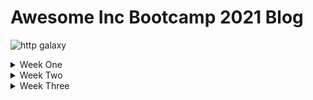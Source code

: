 
# **Awesome Inc Bootcamp 2021 Blog** 


![http galaxy](https://upload.wikimedia.org/wikipedia/commons/9/9e/Milky_Way_Arch.jpg)


<details>
<summary>Week One</summary>
<br>

 ### *Objective*
- Start learning Git 
- Start a Github account
- Start a blog


### *My past 24 hours*
  - I have finished my [First Week](https://lab.github.com/githubtraining/first-week-on-github)
  - I have started on this [Blog](https://github.com/curry-scott/curry-scott.github.io)
           
    
### *Thoughts on Week One*
   Week one has been excitingly tough! The famous motto "Fail ofter, Fail fast and Fail forward" is a guarantee. Although failing happens often, I'm proud to say that I'm learing alot. At the end of the first week, I'm starting to produce my first blog. Over the next 15 weeks I don't know what to expect, but the expectations to learn are high. In the end of this 16 weeks of bootcamp my goal is to be prepared to enter a new career industry as a desired "Web Developer" fully qualified.

  </details>

<details>
 <summary>Week Two</summary>
 <br>

  The second week on this journey has been a little better. I am picking up on how to use a mac and terminal, which has been very helpful. Class wise though, this week has been focused on HTML and CSS. This subject hasn't been easy learning to insert pics and vidoes, then resizing and making the layout flow readable and working correctly. There is so much more than ever imaginable to making a simple website we see every day. 
  
  During week two, I have still failed and failed often, but I also feel as though I am making progress to the final goal of becoming a "Web Developer". My biggest issues this week were more of the fine small details whether it be a "/" or a space for examples. Seeing other classmates having the same issues and all of us helping each other out and having our instructors "Justin" and "Ian" guiding us in the right direction is helpful, but nobody makes it easy. This class is challenging and does get me out of my comfort zone every day. 

  I'm excited to continue on this Awesome Inc Bootcamp journey to the end and learn as much possible to become the best person, coworker and final goal freelance web developer. I'm wanting to learn as much possible about each program languages, what they can do and what each are used for primarily to direct me of reaching my goals. 

</details>

<details>

  <summary>Week Three</summary>
  <br>

  Getting familiar with HTML, CSS and Javascript, I am seeing why when combined together they create most of the content on the web. There is a lot of information to understand about the three and bringing them together. HTML is what provides the structure and establishes the layout of your page. CSS gives your web page aesthetic characteristics and JavaScript gives the web page interactive qualities for the users. 

  Pseudo coding!! It's a valuable tool, that you don't know that is actually need and the importance. Going through this weeks projects, I have come to understand the value of pseudo coding. This week we did a pseudo coding project, mine was over "making a cup of coffee". Never realized how many steps it takes to do such an easy task and without a plan (pseudo code) then explaing the basics steps becomes difficult. I see the value of pseudo coding and will continue doing them with all upcoming projects. 
  
  </details>


 

    
    

    
    

